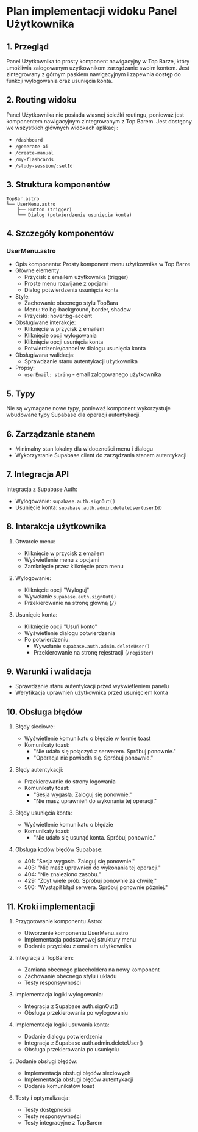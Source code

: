 # Plan implementacji widoku Panel Użytkownika

## 1. Przegląd
Panel Użytkownika to prosty komponent nawigacyjny w Top Barze, który umożliwia zalogowanym użytkownikom zarządzanie swoim kontem. Jest zintegrowany z górnym paskiem nawigacyjnym i zapewnia dostęp do funkcji wylogowania oraz usunięcia konta.

## 2. Routing widoku
Panel Użytkownika nie posiada własnej ścieżki routingu, ponieważ jest komponentem nawigacyjnym zintegrowanym z Top Barem. Jest dostępny we wszystkich głównych widokach aplikacji:
- `/dashboard`
- `/generate-ai`
- `/create-manual`
- `/my-flashcards`
- `/study-session/:setId`

## 3. Struktura komponentów
```
TopBar.astro
└── UserMenu.astro
    ├── Button (trigger)
    └── Dialog (potwierdzenie usunięcia konta)
```

## 4. Szczegóły komponentów

### UserMenu.astro
- Opis komponentu: Prosty komponent menu użytkownika w Top Barze
- Główne elementy:
  - Przycisk z emailem użytkownika (trigger)
  - Proste menu rozwijane z opcjami
  - Dialog potwierdzenia usunięcia konta
- Style:
  - Zachowanie obecnego stylu TopBara
  - Menu: tło bg-background, border, shadow
  - Przyciski: hover:bg-accent
- Obsługiwane interakcje:
  - Kliknięcie w przycisk z emailem
  - Kliknięcie opcji wylogowania
  - Kliknięcie opcji usunięcia konta
  - Potwierdzenie/cancel w dialogu usunięcia konta
- Obsługiwana walidacja:
  - Sprawdzanie stanu autentykacji użytkownika
- Propsy:
  - `userEmail: string` - email zalogowanego użytkownika

## 5. Typy
Nie są wymagane nowe typy, ponieważ komponent wykorzystuje wbudowane typy Supabase dla operacji autentykacji.

## 6. Zarządzanie stanem
- Minimalny stan lokalny dla widoczności menu i dialogu
- Wykorzystanie Supabase client do zarządzania stanem autentykacji

## 7. Integracja API
Integracja z Supabase Auth:
- Wylogowanie: `supabase.auth.signOut()`
- Usunięcie konta: `supabase.auth.admin.deleteUser(userId)`

## 8. Interakcje użytkownika
1. Otwarcie menu:
   - Kliknięcie w przycisk z emailem
   - Wyświetlenie menu z opcjami
   - Zamknięcie przez kliknięcie poza menu

2. Wylogowanie:
   - Kliknięcie opcji "Wyloguj"
   - Wywołanie `supabase.auth.signOut()`
   - Przekierowanie na stronę główną (`/`)

3. Usunięcie konta:
   - Kliknięcie opcji "Usuń konto"
   - Wyświetlenie dialogu potwierdzenia
   - Po potwierdzeniu:
     - Wywołanie `supabase.auth.admin.deleteUser()`
     - Przekierowanie na stronę rejestracji (`/register`)

## 9. Warunki i walidacja
- Sprawdzanie stanu autentykacji przed wyświetleniem panelu
- Weryfikacja uprawnień użytkownika przed usunięciem konta

## 10. Obsługa błędów
1. Błędy sieciowe:
   - Wyświetlenie komunikatu o błędzie w formie toast
   - Komunikaty toast:
     - "Nie udało się połączyć z serwerem. Spróbuj ponownie."
     - "Operacja nie powiodła się. Spróbuj ponownie."

2. Błędy autentykacji:
   - Przekierowanie do strony logowania
   - Komunikaty toast:
     - "Sesja wygasła. Zaloguj się ponownie."
     - "Nie masz uprawnień do wykonania tej operacji."

3. Błędy usunięcia konta:
   - Wyświetlenie komunikatu o błędzie
   - Komunikaty toast:
     - "Nie udało się usunąć konta. Spróbuj ponownie."

4. Obsługa kodów błędów Supabase:
   - 401: "Sesja wygasła. Zaloguj się ponownie."
   - 403: "Nie masz uprawnień do wykonania tej operacji."
   - 404: "Nie znaleziono zasobu."
   - 429: "Zbyt wiele prób. Spróbuj ponownie za chwilę."
   - 500: "Wystąpił błąd serwera. Spróbuj ponownie później."

## 11. Kroki implementacji
1. Przygotowanie komponentu Astro:
   - Utworzenie komponentu UserMenu.astro
   - Implementacja podstawowej struktury menu
   - Dodanie przycisku z emailem użytkownika

2. Integracja z TopBarem:
   - Zamiana obecnego placeholdera na nowy komponent
   - Zachowanie obecnego stylu i układu
   - Testy responsywności

3. Implementacja logiki wylogowania:
   - Integracja z Supabase auth.signOut()
   - Obsługa przekierowania po wylogowaniu

4. Implementacja logiki usuwania konta:
   - Dodanie dialogu potwierdzenia
   - Integracja z Supabase auth.admin.deleteUser()
   - Obsługa przekierowania po usunięciu

5. Dodanie obsługi błędów:
   - Implementacja obsługi błędów sieciowych
   - Implementacja obsługi błędów autentykacji
   - Dodanie komunikatów toast

6. Testy i optymalizacja:
   - Testy dostępności
   - Testy responsywności
   - Testy integracyjne z TopBarem
